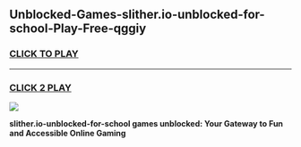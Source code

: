 
## Unblocked-Games-slither.io-unblocked-for-school-Play-Free-qggiy
<h3>
<a href="https://premium76.site?title=slither.io-unblocked-for-school&ref=21A">CLICK TO PLAY</a></h3>
<hr>

<h3>
<a href="https://premium76.site?title=slither.io-unblocked-for-school&ref=21A">CLICK 2 PLAY</a>
  
</h3>

<a href="https://premium76.site?title=slither.io-unblocked-for-school&ref=21A"><img src="https://clearcache.store/games.png"></a>


**slither.io-unblocked-for-school games unblocked: Your Gateway to Fun and Accessible Online Gaming**
